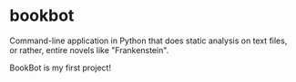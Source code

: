 # bookbot
Command-line application in Python that does static analysis on text files, or rather, entire novels like "Frankenstein".

BookBot is my first project!